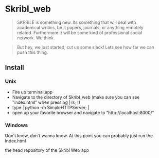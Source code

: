 Skribl_web
==========

> SKRIBLE is something new. Its something that will deal with academical writins, be it papers, journals, or anything remotely related. Furthermore it will be some kind of professional social network. We think. 

> But hey, we just started, cut us some slack! Lets see how far we can push this thing.

## Install

### Unix
- Fire up terminal.app
- Navigate to the directory of Skribl_web (make sure you can see "index.html" when pressing | ls; |) 
- type | python -m SimpleHTTPServer; |
- open up your favorite browser and navigate to "http://localhost:8000/"

### Windows
Don't know, don't wanna know. At this point you can probably just run the index.html

















the head repository of the Skribl Web app
